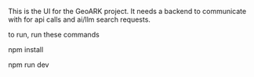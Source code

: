 This is the UI for the GeoARK project. It needs a backend to communicate with for api calls and ai/llm search requests.

to run, run these commands

npm install 

npm run dev


